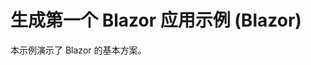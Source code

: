 # <a name="build-your-first-blazor-app-sample-blazor"></a>生成第一个 Blazor 应用示例 (Blazor)

本示例演示了 Blazor 的基本方案。
